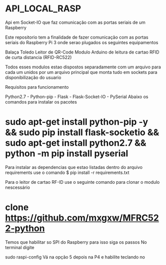 # API_LOCAL_RASP
Api em Socket-IO que faz comunicação com as portas seriais de um Raspberry

Este repositorio tem a finalidade de  fazer comunicação com as portas seriais do Raspberry Pi 3 onde serao plugados os seguintes equipamentos

 Balaça Toledo
 Leitor de QR-Code
 Modulo Arduino de leitura de cartao RFID de curta distancia (RFID-RC522)

Todos esses modulos estao dispostos separadamente com um arquivo para cada um
unidos por um arquivo principal que monta tudo em sockets para disponibilização do usuario

Requisitos para funcionamento

Python2.7 - Python-pip - Flask - Flask-Socket-IO - PySerial
  Abaixo os comandos para instalar os pacotes
# sudo apt-get install python-pip -y && sudo pip install flask-socketio && sudo apt-get install python2.7 && python -m pip install pyserial

Para instalar as dependencias que estao listadas dentro do arquivo requirements use o comando
$ pip install -r requirements.txt

Para o leitor de cartao RF-ID use o seguinte comando para clonar o modulo nescessário
# clone https://github.com/mxgxw/MFRC522-python

Temos que habilitar so SPI do Raspberry para isso siga os passos
No terminal digite

sudo raspi-config
Vá na opção 5 depois na P4 e habilite teclando no <YES>

